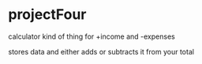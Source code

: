 # projectFour

calculator kind of thing for +income and -expenses

stores data and either adds or subtracts it from your total
